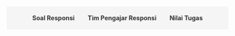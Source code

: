 <style>
.navbar {
  display: flex;
  justify-content: center;
  background-color: #f5f5f5;
  padding: 10px;
  margin-bottom: 20px;
  flex-wrap: wrap;
  position: sticky;
  top: 0;
  z-index: 100;
}
.navbar a {
  margin: 8px 15px;
  text-decoration: none;
  color: #333;
  font-weight: bold;
  cursor: pointer;
}
.navbar a:hover {
  color: #007acc;
}
.section {
  display: none;
  padding: 20px;
}
.section.active {
  display: block;
}
.content-container {
  margin-top: 20px;
}
</style>

<div class="navbar">
  <a onclick="showSection('soal')">Soal Responsi</a>
    <a onclick="showSection('tim pengajar')">Tim Pengajar Responsi</a>
  <a onclick="showSection('nilai tugas')">Nilai Tugas</a>
</div>

<!-- Soal Responsi Section -->
<div id="soal" class="section">
  <h2>Soal Responsi</h2>

  <h3>Pengantar Sains Data</h3>
  <ul>
    <li><a href="https://drive.google.com/drive/folders/13odOWAsMnDVLOL3XU6xD7itkZgR-M3Wy?usp=drive_link">Semester Reguler PTA 2023/24 (Dept Math)</a></li>
    <li><a href="https://drive.google.com/drive/folders/1p-MPrF2blbNgPMM54yzbnUs0o86llMaA?usp=drive_link">Semester Reguler ATA 2023/24 (Dept Bio)</a></li>
    <li><a href="https://drive.google.com/drive/folders/1Q6spz7MC0t2-ZC3cxL8_c630EYq0koKj?usp=drive_link">Semester Pendek PTA 2023/24 (Fakultas MIPA)</a></li>
    <li><a href="https://drive.google.com/drive/folders/1h9oBbN4FFGhRFUuFIuf_e_M7GNaBBuH5?usp=drive_link">Semester Reguler PTA 2024/25 (Dept Math Kelas A)</a></li>
    <li><a href="https://drive.google.com/drive/folders/157hsgHd1Nrds4yEBnkceWyGigolc9Yjh?usp=drive_link">Semester Reguler PTA 2024/25 (Dept Math Kelas D)</a></li>
    <li><a href="https://drive.google.com/drive/folders/17btDDdIrlcXny-B9As8VOADLcbWE4_iq?usp=drive_link">Semester Reguler PTA 2024/25 (Fakultas MIPA Kelas B)</a></li>
    <li><a href="https://drive.google.com/drive/folders/1tPVKmshtq7UoZZ3ItoMfKKua5XaL06xm?usp=drive_link">Semester Reguler PTA 2024/25 (Fakultas MIPA Kelas D)</a></li>
  </ul>

  <h3>Statistika Matematika 1</h3>
  <ul>
    <li>Semester Reguler ATA 2023/24</li>
    <ul>
        <li><a href="https://drive.google.com/drive/folders/1poO6B0jXxzDIP8cQmJrX1uY8RPmwNEVk?usp=drive_link">Paruh 1 (Pra UTS)</a></li>
        <li><a href="https://drive.google.com/drive/folders/1poWZyx6Namax3Dc1eBwfqs3PqaJf4NTi?usp=drive_link">Paruh 2 (Pasca UTS)</a></li>
    </ul>
  </ul>

  <h3>Persamaan Diferensial Biasa</h3>
  <ul>
    <li>Semester Reguler PTA 2024/25</li>
    <ul>
        <li><a href="https://drive.google.com/drive/folders/1gNHHzcsr4BCcOaMwxVfEG4E2hrLeFieX?usp=drive_link">Kontrak Responsi</a></li>
        <li><a href="https://drive.google.com/drive/folders/1dfr0CIuhKH_0ekl5S09VtNuV16sdEHbB?usp=drive_link">Pendahuluan</a></li>
        <li><a href="https://drive.google.com/drive/folders/1U-HahPv1lVrBm4x7sHk3V6CrtwxFrjkY?usp=drive_link">Masalah Nilai Awal & Bidang Fase</a></li>
        <li><a href="https://drive.google.com/drive/folders/1musWOnhZgtGhaEbHQ1SQItKz6J6BNCK_?usp=drive_link">Metode Koefisien Tak Tentu</a></li>
        <li><a href="https://drive.google.com/drive/folders/1yLeVvesjMof59OwxwCTTqp8QHOPRxSyt?usp=drive_link">Metode Variasi Parameter</a></li>
        <li><a href="https://drive.google.com/drive/folders/11OtvOKdhwF_fEX6MvPpCFZf1v6-_uW_F?usp=drive_link">Solusi PDB Dengan Pendekatan Deret</a></li>
      <li><a href="https://drive.google.com/drive/folders/189zqO3Lw4fdp3yOX8klB4vZ_gJh35CBB?usp=drive_link">Transformasi Laplace</a></li>
      <li><a href="https://drive.google.com/drive/folders/1Dg73BkBHH08OCjC_aRyPQmqwQMqi7h3P?usp=drive_link">Sistem PDB</a></li>
      <li><a href="https://drive.google.com/drive/folders/172fVBuUodEpALVt6EAYi7D9tAotjPO-C?usp=drive_link">Pendahuluan Sistem Dinamik</a></li>
      <li><a href="https://drive.google.com/drive/folders/1DYrnncy4ks5Grnnzy4ft8BfFJDZS_EPP?usp=drive_link">Solusi Tutorial Bab 1</a></li>
      <li><a href="https://drive.google.com/drive/folders/1kzOW0S3zpG_cldFs3jTIQpj_KMLqfVEn?usp=drive_link">UTS</a></li>
    </ul>
  </ul>

  <h3>Sains Data</h3>
  <ul>
    <li>Semester Reguler ATA 2024/25</li>
    <ul>
        <li><a href="https://drive.google.com/drive/folders/13jEJgI9Af_O31BZoO6L2v43KlP-ajBzK?usp=drive_link">Dasar-Dasar Pemrograman Python</a></li>
        <li><a href="https://drive.google.com/drive/folders/1tf35LIjN_VYW43KTwSevs-ccFMpPBufV?usp=drive_link">Statistika Sains Data</a></li>
        <li><a href="https://drive.google.com/drive/folders/1Krb6u0yjbAnAxc_pJk9OG5jV_6XaifUZ?usp=drive_link">Metodologi Sains Data</a></li>
        <li><a href="https://drive.google.com/drive/folders/1lRVHUftlRbTvizAcYzx6jtC6MbdMKeZt?usp=drive_link">Data Wrangling</a></li>
        <li><a href="https://drive.google.com/drive/folders/1dVxyG_FFRmwpsJFmXtBf1Fo_qf3kux2o?usp=drive_link">Supervised Learning</a></li>
        <li><a href="https://drive.google.com/drive/folders/1FBLasWTdAs6qGJpEjTIIpP97nccZUR1q?usp=drive_link">Advanced Supervised Learning</a></li>
      <li><a href="https://drive.google.com/drive/folders/1ufVxpetosqzSY_ISi405ruYtzLcLN4TC?usp=drive_link">Support Vector Machine</a></li>
      <li><a href="https://drive.google.com/drive/folders/1a3K7U4A8tEkr6lz-w4Vl-27cQ8MlpdvA?usp=drive_link">Advanced Support Vector Machine</a></li>
      <li><a href="https://drive.google.com/drive/folders/1fcavRTO1xNubRCZMU4twfxJxQ55sBROO?usp=drive_link">K-Means Clustering</a></li>
      <li><a href="https://drive.google.com/drive/folders/11XqnlKresKog9vkPPWs-uwQrqFSECKcd?usp=drive_link">Gini Index & Entropy</a></li>
      <li><a href="https://drive.google.com/drive/folders/1c-XG5sIbJy_iMWNAhxPdkon0nYKbvB-N?usp=drive_link">Piiihan Ganda UTS Sebelumnya</a></li>
      <li><a href="https://drive.google.com/drive/folders/15oDqvAjaYUlyEBRGXH-OULgWD51Y6JPA?usp=drive_link">Try Out Sains Data</a></li>
    </ul>
  </ul>

  <h3>Geometri Analitik</h3>
  <ul>
    <li>Semester Reguler ATA 2024/25</li>
    <ul>
        <li><a href="https://drive.google.com/drive/folders/14bJPrNo2yQQRm7Yn3bN3aCPLxUuuue8t?usp=drive_link">PPT Materi</a></li>
        <li><a href="https://drive.google.com/drive/folders/1kHAnwmo16MHyPvTOe5h4hZ5PGCsVAq3M?usp=drive_link">Garis dan Bidang (Abdul Wahhab)</a></li>
        <li><a href="https://drive.google.com/drive/folders/1NNVexrEBgI0sEzNAhhzEvJz2_Q8d9ZKn?usp=drive_link">Lingkaran dan Bola (Abdul Wahhab)</a></li>
        <li><a href="https://drive.google.com/drive/folders/1JmObQRegB3soXLOkDZ5r6pVCQB3zbgBy?usp=drive_link">Konik dan Kuadrik (Abdul Wahhab, Brayen Damara) </a></li>
        <li><a href="https://drive.google.com/drive/folders/1E5QSoBkpgLUwEA1GfrajnudyQZu2b2yR?usp=drive_link">Teori Umum Konik dan Kuadrik (Brayen Damara, Fritz Adelbertus)</a></li>
        <li><a href="https://drive.google.com/drive/folders/1Vo24krcSxUqiALuNIBK9gg3EE22iO9Cd?usp=drive_link">Klasifikasi Konik dan Kuadrik (Renzie Aditya)</a></li>
      <li><a href="https://drive.google.com/drive/folders/1PWHm8SJm8-0yOk0pdue7yjh1ZavQ1BsT?usp=drive_link">Transformasi Geometri & Afin (Renzie Aditya)</a></li>
      <li><a href="https://drive.google.com/drive/folders/1hTeHzZcui2ka_rNJLIykbUd335Rxvpkv?usp=drive_link">UAS (Abdul Wahhab)</a></li>
    </ul>
  </ul>
</div>

<div id="tim pengajar" class="section">
<h2>Tahun Ajaran PTA 2024/25</h2>

<table border="1" cellspacing="0" cellpadding="8" style="border-collapse: collapse; width: 100%; text-align: center; font-family: Arial, sans-serif;">
  <thead style="background-color: #e6f0ff;">
    <tr>
      <th style="color: black; text-align: center;">No.</th>
      <th style="color: black; text-align: center;">Kode MK</th>
      <th style="color: black; text-align: center;">Kurikulum</th>
      <th style="color: black; text-align: center;">Nama Kelas</th>
      <th style="color: black; text-align: center;">Nama Dosen</th>
      <th style="color: black; text-align: center;">Asisten</th>
    </tr>
  </thead>
  <tbody>
    <tr>
    </tr>
    <tr>
      <td>1.</td>
      <td>SCMA602017</td>
      <td>03.01.03.01-2020</td>
      <td>Sains Data (A)</td>
      <td>Dra. Bevina Desjwiandra Handari, M.Si., Ph.D.</td>
      <td><ul>
    <li><strong>Renzie Aditya</strong></li>
    <li><strong>Pandu Adjie</strong></li></ul></td>
    </tr>
    <tr>
      <td>2.</td>
      <td>SCMA602017</td>
      <td>03.01.03.01-2020</td>
      <td>Sains Data (B)</td>
      <td>Devvi Sarwinda, M.Kom.</td>
      <td><ul>
    <li><strong>Pandu Adjie</strong></li>
    <li><strong>Renzie Aditya</strong></li></ul></td>
    </tr>
  </tbody>
</table>

<h2>Semester Pendek 2024/25</h2>

<table border="1" cellspacing="0" cellpadding="8" style="border-collapse: collapse; width: 100%; text-align: center; font-family: Arial, sans-serif;">
  <thead style="background-color: #e6f0ff;">
    <tr>
      <th style="color: black; text-align: center;">No.</th>
      <th style="color: black; text-align: center;">Kode MK</th>
      <th style="color: black; text-align: center;">Kurikulum</th>
      <th style="color: black; text-align: center;">Nama Kelas</th>
      <th style="color: black; text-align: center;">Nama Dosen</th>
      <th style="color: black; text-align: center;">Asisten</th>
    </tr>
  </thead>
  <tbody>
    <tr>
    </tr>
    <tr>
      <td>1.</td>
      <td>SCST601001</td>
      <td>04.01.03.01-2024</td>
      <td>PSD Layanan (A)</td>
      <td>Devvi Sarwinda, M.kom.</td>
      <td>Renzie Aditya</td>
    </tr>
    <tr>
      <td>2.</td>
      <td>SCST601001</td>
      <td>04.01.03.01-2024</td>
      <td>PSD Layanan (B)</td>
      <td>Mila Novita, S.Si., M.Si.</td>
      <td>Renzie Aditya</td>
    </tr>
  </tbody>
</table>

</div>

<div id="nilai tugas" class="section">
<h2>Tahun Ajaran PTA 2024/25</h2>

<table border="1" cellspacing="0" cellpadding="8" style="border-collapse: collapse; width: 100%; text-align: center; font-family: Arial, sans-serif;">
  <thead style="background-color: #e6f0ff;">
    <tr>
      <th style="color: black; text-align: center;">No.</th>
      <th style="color: black; text-align: center;">Kode MK</th>
      <th style="color: black; text-align: center;">Kurikulum</th>
      <th style="color: black; text-align: center;">Nama Kelas</th>
      <th style="color: black; text-align: center;">Nama Dosen</th>
      <th style="color: black; text-align: center;">Status</th>
      <th style="color: black; text-align: center;">Detail</th>
    </tr>
  </thead>
  <tbody>
    <tr>
    </tr>
    <tr>
      <td>1.</td>
      <td>SCMA602017</td>
      <td>03.01.03.01-2020</td>
      <td>Sains Data (A)</td>
      <td>Dra. Bevina Desjwiandra Handari, M.Si., Ph.D.</td>
      <td>Published</td>
      <td><a href="Saindat-Kelas-A.html">detail</a></td>
    </tr>
    <tr>
      <td>2.</td>
      <td>SCMA602017</td>
      <td>03.01.03.01-2020</td>
      <td>Sains Data (B)</td>
      <td>Devvi Sarwinda, M.Kom.</td>
      <td>Published</td>
      <td><a href="Saindat-Kelas-B.html">detail</a></td>
    </tr>
  </tbody>
</table>
<ul>
    <li><strong>Empty</strong> artinya nilai tersebut belum dikoreksi</li>
    <li><strong>Not published</strong> artinya nilai tersebut sudah ada tetapi belum dipublikasikan di web</li>
    <li><strong>Published (Tugas x)</strong> artinya nilai tugas x sudah dipublikasikan di web</li>
    <li><strong>Published</strong> artinya semua nilai tugas sudah dipublikasikan di web</li>
</ul>

<h2>Semester Pendek 2024/25</h2>
<table border="1" cellspacing="0" cellpadding="8" style="border-collapse: collapse; width: 100%; text-align: center; font-family: Arial, sans-serif;">
  <thead style="background-color: #e6f0ff;">
    <tr>
      <th style="color: black; text-align: center;">No.</th>
      <th style="color: black; text-align: center;">Kode MK</th>
      <th style="color: black; text-align: center;">Kurikulum</th>
      <th style="color: black; text-align: center;">Nama Kelas</th>
      <th style="color: black; text-align: center;">Nama Dosen</th>
      <th style="color: black; text-align: center;">Status</th>
      <th style="color: black; text-align: center;">Detail</th>
    </tr>
  </thead>
  <tbody>
    <tr>
    </tr>
    <tr>
      <td>1.</td>
      <td>SCST601001</td>
      <td>04.01.03.01-2024</td>
      <td>PSD (Layanan A)</td>
      <td>Devvi Sarwinda, M.Kom.</td>
      <td>Empty</td>
      <td><a href="">detail</a></td>
    </tr>
    <tr>
      <td>2.</td>
      <td>SCST601001</td>
      <td>04.01.03.01-2024</td>
      <td>PSD (Layanan B)</td>
      <td>Mila Novita, S.Si., M.Si.</td>
      <td>Empty</td>
      <td><a href="PSD-SP-B.html">detail</a></td>
    </tr>
  </tbody>
</table>
<ul>
    <li><strong>Empty</strong> artinya nilai tersebut belum dikoreksi</li>
    <li><strong>Not published</strong> artinya nilai tersebut sudah ada tetapi belum dipublikasikan di web</li>
    <li><strong>Published (Tugas x)</strong> artinya nilai tugas x sudah dipublikasikan di web</li>
    <li><strong>Published</strong> artinya semua nilai tugas sudah dipublikasikan di web</li>
</ul>

</div>



<script>
function showSection(sectionId) {
  document.querySelectorAll('.section').forEach(sec => {
    sec.classList.remove('active');
  });
  document.getElementById(sectionId).classList.add('active');
}
</script>
